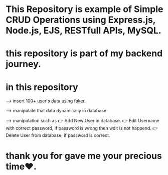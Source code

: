# This Repository is example of Simple CRUD Operations using Express.js, Node.js, EJS, RESTfull APIs, MySQL.

# this repository is part of my backend journey.

# in this repository
  --> insert 100+ user's data using faker.
  
  --> manipulate that data dynamically in database 

  --> manipulation such as 
  👉 Add New User in database.
  👉 Edit Username with correct password, if password is wrong then wdit is not happend.
  👉 Delete User from database, if password is correct.

# thank you for gave me your precious time❤️.  
